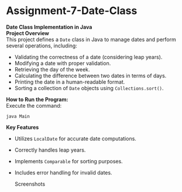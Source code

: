 # Assignment-7-Date-Class
**Date Class Implementation in Java**  
**Project Overview**  
This project defines a `Date` class in Java to manage dates and perform several operations, including:

- Validating the correctness of a date (considering leap years).
- Modifying a date with proper validation.
- Retrieving the day of the week.
- Calculating the difference between two dates in terms of days.
- Printing the date in a human-readable format.
- Sorting a collection of `Date` objects using `Collections.sort()`.

**How to Run the Program:**  
Execute the command:
```
java Main
```

**Key Features**  
- Utilizes `LocalDate` for accurate date computations.
- Correctly handles leap years.
- Implements `Comparable` for sorting purposes.
- Includes error handling for invalid dates.

  Screenshots
